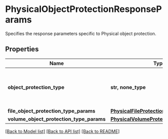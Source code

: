 # PhysicalObjectProtectionResponseParams

Specifies the response parameters specific to Physical object protection.

## Properties
Name | Type | Description | Notes
------------ | ------------- | ------------- | -------------
**object_protection_type** | **str, none_type** | Specifies the Physical Object Protection type. | 
**file_object_protection_type_params** | [**PhysicalFileProtectionGroupParams**](PhysicalFileProtectionGroupParams.md) |  | [optional] 
**volume_object_protection_type_params** | [**PhysicalVolumeProtectionGroupParams**](PhysicalVolumeProtectionGroupParams.md) |  | [optional] 

[[Back to Model list]](../README.md#documentation-for-models) [[Back to API list]](../README.md#documentation-for-api-endpoints) [[Back to README]](../README.md)


